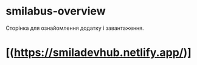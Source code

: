 # smilabus-overview
Сторінка для ознайомлення додатку і завантаження.
# [(https://smiladevhub.netlify.app/)]

